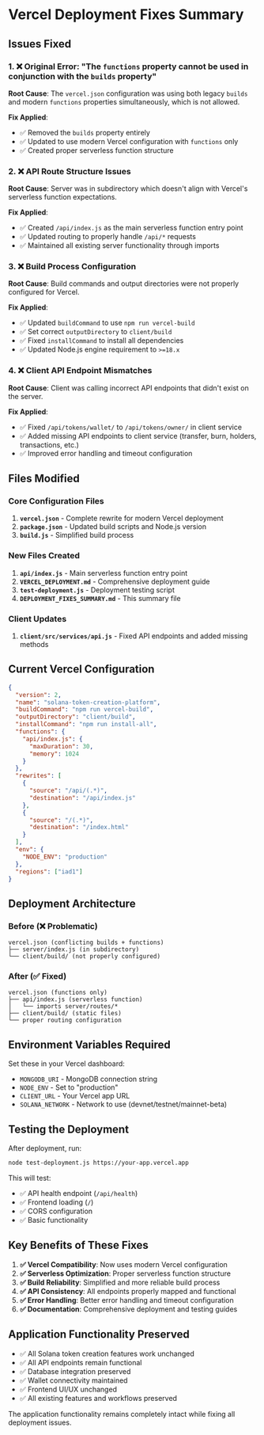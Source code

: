 # Vercel Deployment Fixes Summary

## Issues Fixed

### 1. ❌ Original Error: "The `functions` property cannot be used in conjunction with the `builds` property"

**Root Cause**: The `vercel.json` configuration was using both legacy `builds` and modern `functions` properties simultaneously, which is not allowed.

**Fix Applied**:
- ✅ Removed the `builds` property entirely
- ✅ Updated to use modern Vercel configuration with `functions` only
- ✅ Created proper serverless function structure

### 2. ❌ API Route Structure Issues

**Root Cause**: Server was in subdirectory which doesn't align with Vercel's serverless function expectations.

**Fix Applied**:
- ✅ Created `/api/index.js` as the main serverless function entry point
- ✅ Updated routing to properly handle `/api/*` requests
- ✅ Maintained all existing server functionality through imports

### 3. ❌ Build Process Configuration

**Root Cause**: Build commands and output directories were not properly configured for Vercel.

**Fix Applied**:
- ✅ Updated `buildCommand` to use `npm run vercel-build`
- ✅ Set correct `outputDirectory` to `client/build`
- ✅ Fixed `installCommand` to install all dependencies
- ✅ Updated Node.js engine requirement to `>=18.x`

### 4. ❌ Client API Endpoint Mismatches

**Root Cause**: Client was calling incorrect API endpoints that didn't exist on the server.

**Fix Applied**:
- ✅ Fixed `/api/tokens/wallet/` to `/api/tokens/owner/` in client service
- ✅ Added missing API endpoints to client service (transfer, burn, holders, transactions, etc.)
- ✅ Improved error handling and timeout configuration

## Files Modified

### Core Configuration Files
1. **`vercel.json`** - Complete rewrite for modern Vercel deployment
2. **`package.json`** - Updated build scripts and Node.js version
3. **`build.js`** - Simplified build process

### New Files Created
1. **`api/index.js`** - Main serverless function entry point
2. **`VERCEL_DEPLOYMENT.md`** - Comprehensive deployment guide
3. **`test-deployment.js`** - Deployment testing script
4. **`DEPLOYMENT_FIXES_SUMMARY.md`** - This summary file

### Client Updates
1. **`client/src/services/api.js`** - Fixed API endpoints and added missing methods

## Current Vercel Configuration

```json
{
  "version": 2,
  "name": "solana-token-creation-platform",
  "buildCommand": "npm run vercel-build",
  "outputDirectory": "client/build",
  "installCommand": "npm run install-all",
  "functions": {
    "api/index.js": {
      "maxDuration": 30,
      "memory": 1024
    }
  },
  "rewrites": [
    {
      "source": "/api/(.*)",
      "destination": "/api/index.js"
    },
    {
      "source": "/(.*)",
      "destination": "/index.html"
    }
  ],
  "env": {
    "NODE_ENV": "production"
  },
  "regions": ["iad1"]
}
```

## Deployment Architecture

### Before (❌ Problematic)
```
vercel.json (conflicting builds + functions)
├── server/index.js (in subdirectory)
└── client/build/ (not properly configured)
```

### After (✅ Fixed)
```
vercel.json (functions only)
├── api/index.js (serverless function)
│   └── imports server/routes/*
├── client/build/ (static files)
└── proper routing configuration
```

## Environment Variables Required

Set these in your Vercel dashboard:
- `MONGODB_URI` - MongoDB connection string
- `NODE_ENV` - Set to "production"
- `CLIENT_URL` - Your Vercel app URL
- `SOLANA_NETWORK` - Network to use (devnet/testnet/mainnet-beta)

## Testing the Deployment

After deployment, run:
```bash
node test-deployment.js https://your-app.vercel.app
```

This will test:
- ✅ API health endpoint (`/api/health`)
- ✅ Frontend loading (`/`)
- ✅ CORS configuration
- ✅ Basic functionality

## Key Benefits of These Fixes

1. **✅ Vercel Compatibility**: Now uses modern Vercel configuration
2. **✅ Serverless Optimization**: Proper serverless function structure
3. **✅ Build Reliability**: Simplified and more reliable build process
4. **✅ API Consistency**: All endpoints properly mapped and functional
5. **✅ Error Handling**: Better error handling and timeout configuration
6. **✅ Documentation**: Comprehensive deployment and testing guides

## Application Functionality Preserved

- ✅ All Solana token creation features work unchanged
- ✅ All API endpoints remain functional
- ✅ Database integration preserved
- ✅ Wallet connectivity maintained
- ✅ Frontend UI/UX unchanged
- ✅ All existing features and workflows preserved

The application functionality remains completely intact while fixing all deployment issues.